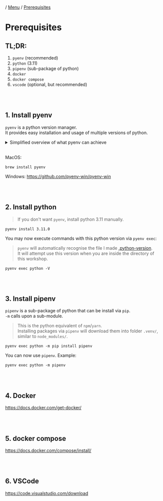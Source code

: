 / [Menu](/documentation/README.md) / [Prerequisites](prerequisites.md)

# Prerequisites

## TL;DR:

1. `pyenv` (recommended)
2. `python` (3.11)
3. `pipenv` (sub-package of python)
4. `docker`
5. `docker compose`
6. `vscode` (optional, but recommended)

<br>
<br>

## 1. Install pyenv

`pyenv` is a python version manager.  
It provides easy installation and usage of multiple versions of python.

<details>
<summary>Simplified overview of what pyenv can achieve</summary>

![Pyenv overview](/documentation/images/pyenv.png)

</details>

<br>

MacOS:

```
brew install pyenv
```

Windows:
https://github.com/pyenv-win/pyenv-win

<br>
<br>

## 2. Install python

> If you don't want `pyenv`, install python 3.11 manually.

```
pyenv install 3.11.0
```

You may now execute commands with this python version via `pyenv exec`:

> `pyenv` will automatically recognise the file I made [.python-version](/.python-version).  
> It will attempt use this version when you are inside the directory of this workshop.

```
pyenv exec python -V
```

<br>
<br>

## 3. Install pipenv

`pipenv` is a sub-package of python that can be install via `pip`.  
`-m` calls upon a sub-module.

> This is the python equivalent of `npm`/`yarn`.  
> Installing packages via `pipenv` will download them into folder `.venv/`, similar to `node_modules/`.

```
pyenv exec python -m pip install pipenv
```

You can now use `pipenv`. Example:

```
pyenv exec python -m pipenv
```

<br>
<br>

## 4. Docker

https://docs.docker.com/get-docker/

<br>
<br>

## 5. docker compose

https://docs.docker.com/compose/install/

<br>
<br>

## 6. VSCode

https://code.visualstudio.com/download

